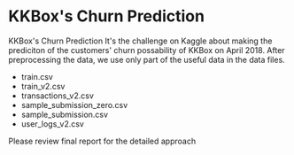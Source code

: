 # KKBox's Churn Prediction
KKBox's Churn Prediction
It's the challenge on Kaggle about making the prediciton of the customers' churn possability of KKBox on April 2018.
After preprocessing the data, we use only part of the useful data in the data files.
* train.csv
* train_v2.csv
* transactions_v2.csv
* sample_submission_zero.csv
* sample_submission.csv
* user_logs_v2.csv

Please review final report for the detailed approach
